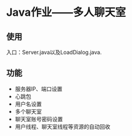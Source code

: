 # Java作业——多人聊天室
## 使用
  入口：Server.java以及LoadDialog.java.
## 功能
  * 服务器IP、端口设置
  * 心跳包
  * 用户名设置
  * 多个聊天室
  * 聊天室账号密码设置
  * 用户线程、聊天室线程等资源的自动回收
